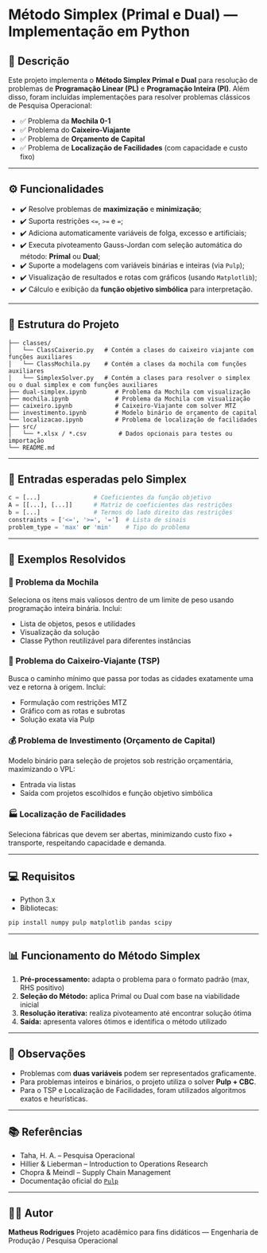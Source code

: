 # Método Simplex (Primal e Dual) — Implementação em Python

## 📘 Descrição

Este projeto implementa o **Método Simplex Primal e Dual** para resolução de problemas de **Programação Linear (PL)** e **Programação Inteira (PI)**. Além disso, foram incluídas implementações para resolver problemas clássicos de Pesquisa Operacional:

* ✅ Problema da **Mochila 0-1**
* ✅ Problema do **Caixeiro-Viajante**
* ✅ Problema de **Orçamento de Capital**
* ✅ Problema de **Localização de Facilidades** (com capacidade e custo fixo)

---

## ⚙️ Funcionalidades

* ✔️ Resolve problemas de **maximização** e **minimização**;
* ✔️ Suporta restrições `<=`, `>=` e `=`;
* ✔️ Adiciona automaticamente variáveis de folga, excesso e artificiais;
* ✔️ Executa pivoteamento Gauss-Jordan com seleção automática do método: **Primal** ou **Dual**;
* ✔️ Suporte a modelagens com variáveis binárias e inteiras (via `Pulp`);
* ✔️ Visualização de resultados e rotas com gráficos (usando `Matplotlib`);
* ✔️ Cálculo e exibição da **função objetivo simbólica** para interpretação.

---

## 📂 Estrutura do Projeto

```
├── classes/
│   └── ClassCaixerio.py   # Contém a clases do caixeiro viajante com funções auxiliares
│   └── ClassMochila.py    # Contém a clases da mochila com funções auxiliares
│   └── SimplexSolver.py   # Contém a clases para resolver o simplex ou o dual simplex e com funções auxiliares
├── dual-simplex.ipynb        # Problema da Mochila com visualização
├── mochila.ipynb             # Problema da Mochila com visualização
├── caixeiro.ipynb            # Caixeiro-Viajante com solver MTZ
├── investimento.ipynb        # Modelo binário de orçamento de capital
└── localizacao.ipynb         # Problema de localização de facilidades
├── src/
│   └── *.xlsx / *.csv         # Dados opcionais para testes ou importação
└── README.md
```

---

## 🧮 Entradas esperadas pelo Simplex

```python
c = [...]               # Coeficientes da função objetivo
A = [[...], [...]]      # Matriz de coeficientes das restrições
b = [...]               # Termos do lado direito das restrições
constraints = ['<=', '>=', '=']  # Lista de sinais
problem_type = 'max' or 'min'    # Tipo do problema
```

---

## 🧠 Exemplos Resolvidos

### 🎒 Problema da Mochila

Seleciona os itens mais valiosos dentro de um limite de peso usando programação inteira binária. Inclui:

* Lista de objetos, pesos e utilidades
* Visualização da solução
* Classe Python reutilizável para diferentes instâncias

### 📍 Problema do Caixeiro-Viajante (TSP)

Busca o caminho mínimo que passa por todas as cidades exatamente uma vez e retorna à origem. Inclui:

* Formulação com restrições MTZ
* Gráfico com as rotas e subrotas
* Solução exata via Pulp

### 💰 Problema de Investimento (Orçamento de Capital)

Modelo binário para seleção de projetos sob restrição orçamentária, maximizando o VPL:

* Entrada via listas
* Saída com projetos escolhidos e função objetivo simbólica

### 🏭 Localização de Facilidades

Seleciona fábricas que devem ser abertas, minimizando custo fixo + transporte, respeitando capacidade e demanda.

---

## 💻 Requisitos

* Python 3.x
* Bibliotecas:

```bash
pip install numpy pulp matplotlib pandas scipy
```

---

## 📊 Funcionamento do Método Simplex

1. **Pré-processamento:** adapta o problema para o formato padrão (max, RHS positivo)
2. **Seleção do Método:** aplica Primal ou Dual com base na viabilidade inicial
3. **Resolução iterativa:** realiza pivoteamento até encontrar solução ótima
4. **Saída:** apresenta valores ótimos e identifica o método utilizado

---

## 📎 Observações

* Problemas com **duas variáveis** podem ser representados graficamente.
* Para problemas inteiros e binários, o projeto utiliza o solver **Pulp + CBC**.
* Para o TSP e Localização de Facilidades, foram utilizados algoritmos exatos e heurísticas.

---

## 📚 Referências

* Taha, H. A. – Pesquisa Operacional
* Hillier & Lieberman – Introduction to Operations Research
* Chopra & Meindl – Supply Chain Management
* Documentação oficial do [`Pulp`](https://coin-or.github.io/pulp/)

---

## 👨‍💻 Autor

**Matheus Rodrigues**
Projeto acadêmico para fins didáticos — Engenharia de Produção / Pesquisa Operacional